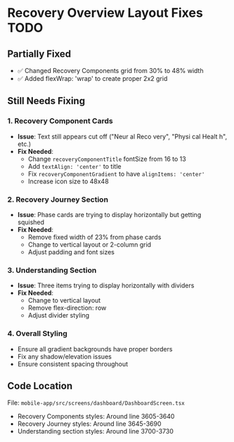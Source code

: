 # Recovery Overview Layout Fixes TODO

## Partially Fixed
- ✅ Changed Recovery Components grid from 30% to 48% width
- ✅ Added flexWrap: 'wrap' to create proper 2x2 grid

## Still Needs Fixing

### 1. Recovery Component Cards
- **Issue**: Text still appears cut off ("Neur al Reco very", "Physi cal Healt h", etc.)
- **Fix Needed**: 
  - Change `recoveryComponentTitle` fontSize from 16 to 13
  - Add `textAlign: 'center'` to title
  - Fix `recoveryComponentGradient` to have `alignItems: 'center'`
  - Increase icon size to 48x48

### 2. Recovery Journey Section  
- **Issue**: Phase cards are trying to display horizontally but getting squished
- **Fix Needed**:
  - Remove fixed width of 23% from phase cards
  - Change to vertical layout or 2-column grid
  - Adjust padding and font sizes

### 3. Understanding Section
- **Issue**: Three items trying to display horizontally with dividers
- **Fix Needed**:
  - Change to vertical layout
  - Remove flex-direction: row
  - Adjust divider styling

### 4. Overall Styling
- Ensure all gradient backgrounds have proper borders
- Fix any shadow/elevation issues
- Ensure consistent spacing throughout

## Code Location
File: `mobile-app/src/screens/dashboard/DashboardScreen.tsx`
- Recovery Components styles: Around line 3605-3640
- Recovery Journey styles: Around line 3645-3690  
- Understanding section styles: Around line 3700-3730 